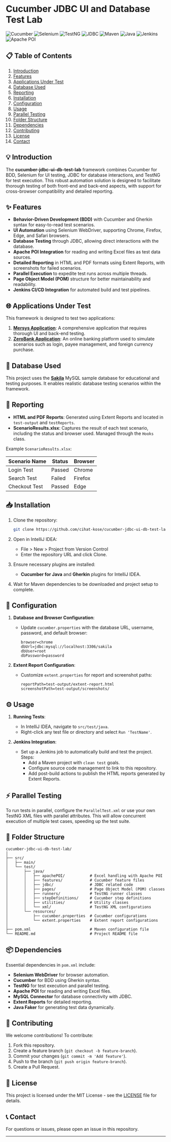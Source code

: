 
# Cucumber JDBC UI and Database Test Lab

![Cucumber](https://img.shields.io/badge/Cucumber-23D96C?style=for-the-badge&logo=cucumber&logoColor=white)
![Selenium](https://img.shields.io/badge/Selenium-43B02A?style=for-the-badge&logo=selenium&logoColor=white)
![TestNG](https://img.shields.io/badge/TestNG-FF7300?style=for-the-badge&logo=testng&logoColor=white)
![JDBC](https://img.shields.io/badge/JDBC-00758F?style=for-the-badge&logo=java&logoColor=white)
![Maven](https://img.shields.io/badge/Maven-C71A36?style=for-the-badge&logo=apache-maven&logoColor=white)
![Java](https://img.shields.io/badge/Java-ED8B00?style=for-the-badge&logo=java&logoColor=white)
![Jenkins](https://img.shields.io/badge/Jenkins-D24939?style=for-the-badge&logo=jenkins&logoColor=white)
![Apache POI](https://img.shields.io/badge/Apache%20POI-231F20?style=for-the-badge&logo=apache&logoColor=white)

## 📋 Table of Contents

1. [Introduction](#introduction)
2. [Features](#features)
3. [Applications Under Test](#applications-under-test)
4. [Database Used](#database-used)
5. [Reporting](#reporting)
6. [Installation](#installation)
7. [Configuration](#configuration)
8. [Usage](#usage)
9. [Parallel Testing](#parallel-testing)
10. [Folder Structure](#folder-structure)
11. [Dependencies](#dependencies)
12. [Contributing](#contributing)
13. [License](#license)
14. [Contact](#contact)

## 💡 Introduction

The **cucumber-jdbc-ui-db-test-lab** framework combines Cucumber for BDD, Selenium for UI testing, JDBC for database interactions, and TestNG for test execution. This robust automation solution is designed to facilitate thorough testing of both front-end and back-end aspects, with support for cross-browser compatibility and detailed reporting.

## ✨ Features

- **Behavior-Driven Development (BDD)** with Cucumber and Gherkin syntax for easy-to-read test scenarios.
- **UI Automation** using Selenium WebDriver, supporting Chrome, Firefox, Edge, and Safari browsers.
- **Database Testing** through JDBC, allowing direct interactions with the database.
- **Apache POI Integration** for reading and writing Excel files as test data sources.
- **Detailed Reporting** in HTML and PDF formats using Extent Reports, with screenshots for failed scenarios.
- **Parallel Execution** to expedite test runs across multiple threads.
- **Page Object Model (POM)** structure for better maintainability and readability.
- **Jenkins CI/CD Integration** for automated build and test pipelines.

## 🌐 Applications Under Test

This framework is designed to test two applications:

1. **[Mersys Application](https://test.mersys.io/)**: A comprehensive application that requires thorough UI and back-end testing.
2. **[ZeroBank Application](http://zero.webappsecurity.com/)**: An online banking platform used to simulate scenarios such as login, payee management, and foreign currency purchase.

## 💾 Database Used

This project uses the **[Sakila](https://dev.mysql.com/doc/sakila/en/)** MySQL sample database for educational and testing purposes. It enables realistic database testing scenarios within the framework.

## 📝 Reporting

- **HTML and PDF Reports**: Generated using Extent Reports and located in `test-output` and `testReports`.
- **ScenarioResults.xlsx**: Captures the result of each test scenario, including the status and browser used. Managed through the `Hooks` class.

Example `ScenarioResults.xlsx`:

| Scenario Name     | Status   | Browser |
|-------------------|----------|---------|
| Login Test        | Passed   | Chrome  |
| Search Test       | Failed   | Firefox |
| Checkout Test     | Passed   | Edge    |

## 📥 Installation

1. Clone the repository:
   ```bash
   git clone https://github.com/cihat-kose/cucumber-jdbc-ui-db-test-lab.git
   ```

2. Open in IntelliJ IDEA:
   - File > New > Project from Version Control
   - Enter the repository URL and click Clone.

3. Ensure necessary plugins are installed:
   - **Cucumber for Java** and **Gherkin** plugins for IntelliJ IDEA.

4. Wait for Maven dependencies to be downloaded and project setup to complete.

## 🔧 Configuration

1. **Database and Browser Configuration**:
   - Update `cucumber.properties` with the database URL, username, password, and default browser:
     ```properties
     browser=chrome
     dbUrl=jdbc:mysql://localhost:3306/sakila
     dbUser=root
     dbPassword=password
     ```

2. **Extent Report Configuration**:
   - Customize `extent.properties` for report and screenshot paths:
     ```properties
     reportPath=test-output/extent-report.html
     screenshotPath=test-output/screenshots/
     ```

## ⚙️ Usage

1. **Running Tests**:
   - In IntelliJ IDEA, navigate to `src/test/java`.
   - Right-click any test file or directory and select `Run 'TestName'`.

2. **Jenkins Integration**:
   - Set up a Jenkins job to automatically build and test the project. Steps:
     - Add a Maven project with `clean test` goals.
     - Configure source code management to link to this repository.
     - Add post-build actions to publish the HTML reports generated by Extent Reports.

## ⚡ Parallel Testing

To run tests in parallel, configure the `ParallelTest.xml` or use your own TestNG XML files with parallel attributes. This will allow concurrent execution of multiple test cases, speeding up the test suite.

## 📂 Folder Structure

```plaintext
cucumber-jdbc-ui-db-test-lab/
│
├── src/
│   ├── main/
│   └── test/
│       ├── java/
│       │   ├── apachePOI/           # Excel handling with Apache POI
│       │   ├── features/            # Cucumber feature files
│       │   ├── jdbc/                # JDBC related code
│       │   ├── pages/               # Page Object Model (POM) classes
│       │   ├── runners/             # TestNG runner classes
│       │   ├── stepDefinitions/     # Cucumber step definitions
│       │   ├── utilities/           # Utility classes
│       │   └── xml/                 # TestNG XML configurations
│       └── resources/
│           ├── cucumber.properties  # Cucumber configurations
│           └── extent.properties    # Extent report configurations
│
├── pom.xml                          # Maven configuration file
└── README.md                        # Project README file
```

## 📦 Dependencies

Essential dependencies in `pom.xml` include:

- **Selenium WebDriver** for browser automation.
- **Cucumber** for BDD using Gherkin syntax.
- **TestNG** for test execution and parallel testing.
- **Apache POI** for reading and writing Excel files.
- **MySQL Connector** for database connectivity with JDBC.
- **Extent Reports** for detailed reporting.
- **Java Faker** for generating test data dynamically.

## 🤝 Contributing

We welcome contributions! To contribute:

1. Fork this repository.
2. Create a feature branch (`git checkout -b feature-branch`).
3. Commit your changes (`git commit -m 'Add feature'`).
4. Push to the branch (`git push origin feature-branch`).
5. Create a Pull Request.

## 📜 License

This project is licensed under the MIT License - see the [LICENSE](LICENSE) file for details.

## 📞 Contact

For questions or issues, please open an issue in this repository.

---
